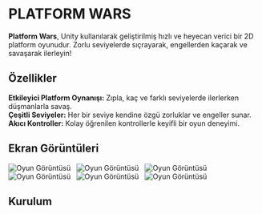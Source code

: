 # PLATFORM WARS

**Platform Wars**, Unity kullanılarak geliştirilmiş hızlı ve heyecan verici bir 2D platform oyunudur. Zorlu seviyelerde sıçrayarak, engellerden kaçarak ve savaşarak ilerleyin!

## Özellikler

   **Etkileyici Platform Oynanışı:** Zıpla, kaç ve farklı seviyelerde ilerlerken düşmanlarla savaş.<br>
   **Çeşitli Seviyeler:** Her bir seviye kendine özgü zorluklar ve engeller sunar.<br>
   **Akıcı Kontroller:** Kolay öğrenilen kontrollerle keyifli bir oyun deneyimi.<br>
   
## Ekran Görüntüleri

![Oyun Görüntüsü](https://imgur.com/OgcXUsa.jpg)
&nbsp;
![Oyun Görüntüsü](https://imgur.com/KEuqcm5.jpg)
&nbsp;
![Oyun Görüntüsü](https://imgur.com/Ffr2KpK.jpg)
&nbsp;
![Oyun Görüntüsü](https://imgur.com/KrW3fjv.jpg)
&nbsp;
![Oyun Görüntüsü](https://imgur.com/tSwrl9Q.jpg)
&nbsp;
![Oyun Görüntüsü](https://imgur.com/NW6uO8c.jpg)
&nbsp;

## Kurulum

